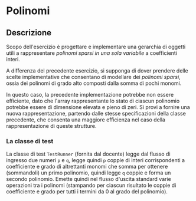 # Polinomi

## Descrizione

Scopo dell'esercizio è progettare e implementare una gerarchia di oggetti utili
a rappresentare *polinomi sparsi in una sola variabile* a coefficienti interi.

A differenza del precedente esercizio,
si supponga di dover prendere delle scelte implementative che consentano di modellare dei *polinomi sparsi*,
ossia dei polinomi di grado alto
composti dalla somma di pochi monomi.

In questo caso,
la precedente implementazione potrebbe non essere efficiente,
dato che l'array rappresentante lo stato di ciascun polinomio potrebbe essere di dimensione elevata e pieno di zeri.
Si provi a fornire una nuova rappresentazione,
partendo dalle stesse specificazioni della classe precedente,
che consenta una maggiore efficienza nel caso della rappresentazione di queste strutture.

### La classe di test

La classe di test `TestRunner` (fornita dal docente) legge dal flusso di ingresso due numeri `p` e `q`, legge quindi `p` coppie di interi corrispondenti a coefficiente e grado di altrettanti monomi che somma per ottenere (sommandoli) un primo polinomio, quindi legge `q` coppie e forma un secondo polinomio. Emette quindi nel flusso d'uscita standard varie operazioni tra i polinomi (stampando per ciascun risultato le coppie di coefficiente e grado per tutti i termini da 0 al grado del polinomio).